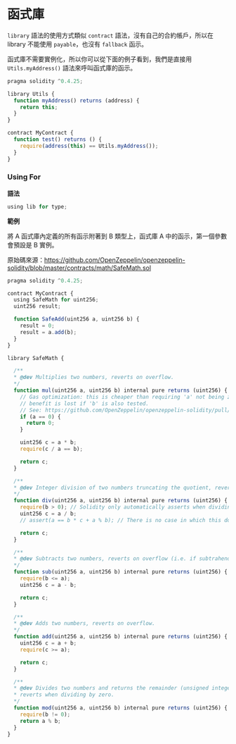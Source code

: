 # 函式庫

`library` 語法的使用方式類似 `contract` 語法，沒有自己的合約帳戶，所以在 library 不能使用 `payable`，也沒有 `fallback` 函示。

函式庫不需要實例化，所以你可以從下面的例子看到，我們是直接用 `Utils.myAddress()` 語法來呼叫函式庫的函示。
<!-- 函式庫的呼叫透過 DELEGATECALL 實現，即不切換上下文。 -->

```js
pragma solidity ^0.4.25;

library Utils {
  function myAddress() returns (address) {
    return this;
  }
}

contract MyContract {
  function test() returns () {
    require(address(this) == Utils.myAddress());
  }
}
```

### Using For

**語法**

```js
using lib for type;
```

**範例**

將 A 函式庫內定義的所有函示附著到 B 類型上，函式庫 A 中的函示，第一個參數會預設是 B 實例。

原始碼來源：<https://github.com/OpenZeppelin/openzeppelin-solidity/blob/master/contracts/math/SafeMath.sol>

```js
pragma solidity ^0.4.25;

contract MyContract {
  using SafeMath for uint256;    
  uint256 result;

  function SafeAdd(uint256 a, uint256 b) {
    result = 0;
    result = a.add(b);
  }
}

library SafeMath {

  /**
  * @dev Multiplies two numbers, reverts on overflow.
  */
  function mul(uint256 a, uint256 b) internal pure returns (uint256) {
    // Gas optimization: this is cheaper than requiring 'a' not being zero, but the
    // benefit is lost if 'b' is also tested.
    // See: https://github.com/OpenZeppelin/openzeppelin-solidity/pull/522
    if (a == 0) {
      return 0;
    }

    uint256 c = a * b;
    require(c / a == b);

    return c;
  }

  /**
  * @dev Integer division of two numbers truncating the quotient, reverts on division by zero.
  */
  function div(uint256 a, uint256 b) internal pure returns (uint256) {
    require(b > 0); // Solidity only automatically asserts when dividing by 0
    uint256 c = a / b;
    // assert(a == b * c + a % b); // There is no case in which this doesn't hold

    return c;
  }

  /**
  * @dev Subtracts two numbers, reverts on overflow (i.e. if subtrahend is greater than minuend).
  */
  function sub(uint256 a, uint256 b) internal pure returns (uint256) {
    require(b <= a);
    uint256 c = a - b;

    return c;
  }

  /**
  * @dev Adds two numbers, reverts on overflow.
  */
  function add(uint256 a, uint256 b) internal pure returns (uint256) {
    uint256 c = a + b;
    require(c >= a);

    return c;
  }

  /**
  * @dev Divides two numbers and returns the remainder (unsigned integer modulo),
  * reverts when dividing by zero.
  */
  function mod(uint256 a, uint256 b) internal pure returns (uint256) {
    require(b != 0);
    return a % b;
  }
}
```